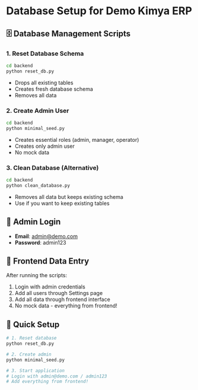 # Database Setup for Demo Kimya ERP

## 🗄️ Database Management Scripts

### 1. Reset Database Schema
```bash
cd backend
python reset_db.py
```
- Drops all existing tables
- Creates fresh database schema
- Removes all data

### 2. Create Admin User
```bash
cd backend
python minimal_seed.py
```
- Creates essential roles (admin, manager, operator)
- Creates only admin user
- No mock data

### 3. Clean Database (Alternative)
```bash
cd backend
python clean_database.py
```
- Removes all data but keeps existing schema
- Use if you want to keep existing tables

## 🔑 Admin Login
- **Email**: admin@demo.com
- **Password**: admin123

## 📱 Frontend Data Entry
After running the scripts:
1. Login with admin credentials
2. Add all users through Settings page
3. Add all data through frontend interface
4. No mock data - everything from frontend!

## 🚀 Quick Setup
```bash
# 1. Reset database
python reset_db.py

# 2. Create admin
python minimal_seed.py

# 3. Start application
# Login with admin@demo.com / admin123
# Add everything from frontend!
```
